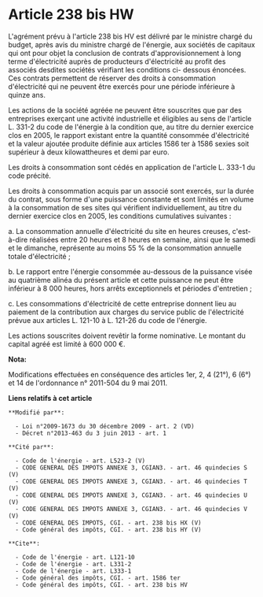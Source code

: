 # Article 238 bis HW

L'agrément prévu à l'article 238 bis HV est délivré par le ministre chargé du budget, après avis du ministre chargé de
l'énergie, aux sociétés de capitaux qui ont pour objet la conclusion de contrats d'approvisionnement à long terme
d'électricité auprès de producteurs d'électricité au profit des associés desdites sociétés vérifiant les conditions ci-
dessous énoncées. Ces contrats permettent de réserver des droits à consommation d'électricité qui ne peuvent être exercés
pour une période inférieure à quinze ans. 

Les actions de la société agréée ne peuvent être souscrites que par des entreprises exerçant une activité industrielle et
éligibles au sens de l'article L. 331-2 du code de l'énergie à la condition que, au titre du dernier exercice clos en 2005,
le rapport existant entre la quantité consommée d'électricité et la valeur ajoutée produite définie aux articles 1586 ter à
1586 sexies soit supérieur à deux kilowattheures et demi par euro. 

Les droits à consommation sont cédés en application de l'article L. 333-1 du code précité. 

Les droits à consommation acquis par un associé sont exercés, sur la durée du contrat, sous forme d'une puissance constante
et sont limités en volume à la consommation de ses sites qui vérifient individuellement, au titre du dernier exercice clos en
2005, les conditions cumulatives suivantes : 

a. La consommation annuelle d'électricité du site en heures creuses, c'est-à-dire réalisées entre 20 heures et 8 heures en
semaine, ainsi que le samedi et le dimanche, représente au moins 55 % de la consommation annuelle totale d'électricité ; 

b. Le rapport entre l'énergie consommée au-dessous de la puissance visée au quatrième alinéa du présent article et cette
puissance ne peut être inférieur à 8 000 heures, hors arrêts exceptionnels et périodes d'entretien ; 

c. Les consommations d'électricité de cette entreprise donnent lieu au paiement de la contribution aux charges du service
public de l'électricité prévue aux articles L. 121-10 à L. 121-26 du code de l'énergie. 

Les actions souscrites doivent revêtir la forme nominative. Le montant du capital agréé est limité à 600 000 €.

**Nota:**

Modifications effectuées en conséquence des articles 1er, 2, 4 (21°), 6 (6°) et 14 de l'ordonnance n° 2011-504 du 9 mai 2011.

**Liens relatifs à cet article**

	**Modifié par**:

	  - Loi n°2009-1673 du 30 décembre 2009 - art. 2 (VD)
	  - Décret n°2013-463 du 3 juin 2013 - art. 1

	**Cité par**:

	  - Code de l'énergie - art. L523-2 (V)
	  - CODE GENERAL DES IMPOTS ANNEXE 3, CGIAN3. - art. 46 quindecies S (V)
	  - CODE GENERAL DES IMPOTS ANNEXE 3, CGIAN3. - art. 46 quindecies T (V)
	  - CODE GENERAL DES IMPOTS ANNEXE 3, CGIAN3. - art. 46 quindecies U (V)
	  - CODE GENERAL DES IMPOTS ANNEXE 3, CGIAN3. - art. 46 quindecies V (V)
	  - CODE GENERAL DES IMPOTS, CGI. - art. 238 bis HX (V)
	  - Code général des impôts, CGI. - art. 238 bis HY (V)

	**Cite**:

	  - Code de l'énergie - art. L121-10
	  - Code de l'énergie - art. L331-2
	  - Code de l'énergie - art. L333-1
	  - Code général des impôts, CGI. - art. 1586 ter
	  - Code général des impôts, CGI. - art. 238 bis HV
